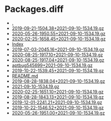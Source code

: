 Packages.diff
========================

- [.](.)
- [2019-09-21-1504.38+2021-09-10-1534.19.gz](2019-09-21-1504.38+2021-09-10-1534.19.gz)
- [2020-05-26-1950.55+2021-09-10-1534.19.gz](2020-05-26-1950.55+2021-09-10-1534.19.gz)
- [2020-02-25-1658.45+2021-09-10-1534.19.gz](2020-02-25-1658.45+2021-09-10-1534.19.gz)
- [Index](Index)
- [2019-07-03-2045.16+2021-09-10-1534.19.gz](2019-07-03-2045.16+2021-09-10-1534.19.gz)
- [2020-08-25-1917.10+2021-09-10-1534.19.gz](2020-08-25-1917.10+2021-09-10-1534.19.gz)
- [2020-08-25-1917.04+2021-09-10-1534.19.gz](2020-08-25-1917.04+2021-09-10-1534.19.gz)
- [aptbug545699+2021-09-10-1534.19.gz](aptbug545699+2021-09-10-1534.19.gz)
- [2019-10-22-1539.45+2021-09-10-1534.19.gz](2019-10-22-1539.45+2021-09-10-1534.19.gz)
- [README.md](README.md)
- [2019-08-28-1838.04+2021-09-10-1534.19.gz](2019-08-28-1838.04+2021-09-10-1534.19.gz)
- [2021-09-10-1534.19.gz](2021-09-10-1534.19.gz)
- [2020-02-25-1651.10+2021-09-10-1534.19.gz](2020-02-25-1651.10+2021-09-10-1534.19.gz)
- [2019-08-28-1843.13+2021-09-10-1534.19.gz](2019-08-28-1843.13+2021-09-10-1534.19.gz)
- [2019-12-01-2241.21+2021-09-10-1534.19.gz](2019-12-01-2241.21+2021-09-10-1534.19.gz)
- [2019-10-22-1546.52+2021-09-10-1534.19.gz](2019-10-22-1546.52+2021-09-10-1534.19.gz)
- [2020-05-26-1951.00+2021-09-10-1534.19.gz](2020-05-26-1951.00+2021-09-10-1534.19.gz)
